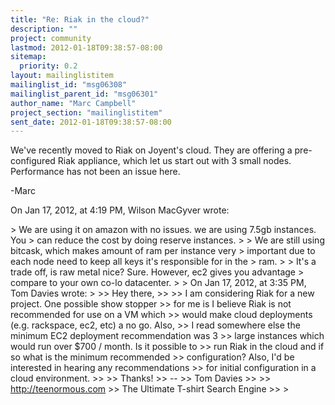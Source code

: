 ```yaml
---
title: "Re: Riak in the cloud?"
description: ""
project: community
lastmod: 2012-01-18T09:38:57-08:00
sitemap:
  priority: 0.2
layout: mailinglistitem
mailinglist_id: "msg06308"
mailinglist_parent_id: "msg06301"
author_name: "Marc Campbell"
project_section: "mailinglistitem"
sent_date: 2012-01-18T09:38:57-08:00
---
```



We've recently moved to Riak on Joyent's cloud. They are offering a 
pre-configured Riak appliance, which let us start out with 3 small nodes. 
Performance has not been an issue here.

-Marc


On Jan 17, 2012, at 4:19 PM, Wilson MacGyver wrote:

&gt; We are using it on amazon with no issues. we are using 7.5gb instances. You 
&gt; can reduce the cost by doing reserve instances.
&gt; 
&gt; We are still using bitcask, which makes amount of ram per instance very 
&gt; important due to each node need to keep all keys it's responsible for in the 
&gt; ram.
&gt; 
&gt; It's a trade off, is raw metal nice? Sure. However, ec2 gives you advantage 
&gt; compare to your own co-lo datacenter. 
&gt; 
&gt; On Jan 17, 2012, at 3:35 PM, Tom Davies  wrote:
&gt; 
&gt;&gt; Hey there,
&gt;&gt; 
&gt;&gt; I am considering Riak for a new project. One possible show stopper
&gt;&gt; for me is I believe Riak is not recommended for use on a VM which
&gt;&gt; would make cloud deployments (e.g. rackspace, ec2, etc) a no go. Also,
&gt;&gt; I read somewhere else the minimum EC2 deployment recommendation was 3
&gt;&gt; large instances which would run over $700 / month. Is it possible to
&gt;&gt; run Riak in the cloud and if so what is the minimum recommended
&gt;&gt; configuration? Also, I'd be interested in hearing any recommendations
&gt;&gt; for initial configuration in a cloud environment.
&gt;&gt; 
&gt;&gt; Thanks!
&gt;&gt; -- 
&gt;&gt; Tom Davies
&gt;&gt; 
&gt;&gt; http://teenormous.com
&gt;&gt; The Ultimate T-shirt Search Engine
&gt;&gt; 
&gt; 
